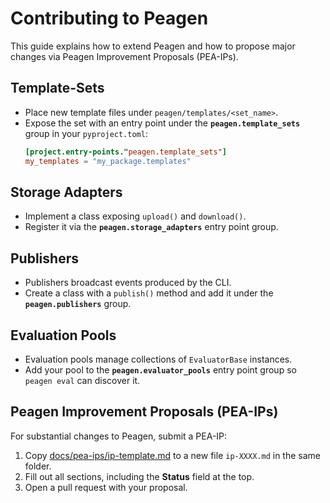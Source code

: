 # Contributing to Peagen

This guide explains how to extend Peagen and how to propose major changes via Peagen Improvement Proposals (PEA-IPs).

## Template-Sets

- Place new template files under `peagen/templates/<set_name>`.
- Expose the set with an entry point under the **`peagen.template_sets`** group in your `pyproject.toml`:
  ```toml
  [project.entry-points."peagen.template_sets"]
  my_templates = "my_package.templates"
  ```

## Storage Adapters

- Implement a class exposing `upload()` and `download()`.
- Register it via the **`peagen.storage_adapters`** entry point group.

## Publishers

- Publishers broadcast events produced by the CLI.
- Create a class with a `publish()` method and add it under the **`peagen.publishers`** group.

## Evaluation Pools

- Evaluation pools manage collections of `EvaluatorBase` instances.
- Add your pool to the **`peagen.evaluator_pools`** entry point group so `peagen eval` can discover it.

## Peagen Improvement Proposals (PEA-IPs)

For substantial changes to Peagen, submit a PEA-IP:

1. Copy [docs/pea-ips/ip-template.md](docs/pea-ips/ip-template.md) to a new file `ip-XXXX.md` in the same folder.
2. Fill out all sections, including the **Status** field at the top.
3. Open a pull request with your proposal.


